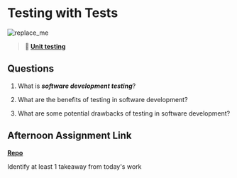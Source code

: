 # Testing with Tests

![replace_me](https://codeworks.blob.core.windows.net/public/assets/img/illustrations/placeholder.svg)

> **📖 [Unit testing](https://codeworksacademy.com/fs-student-guide/resources/wk8-9/03-Unit-Testing)**

## Questions

1. What is ***software development testing***?

2. What are the benefits of testing in software development?

3. What are some potential drawbacks of testing in software development?

## Afternoon Assignment Link

**[Repo](https://github.com/rodrirene/<ASSIGNMENT_REPO>)**

Identify at least 1 takeaway from today's work
